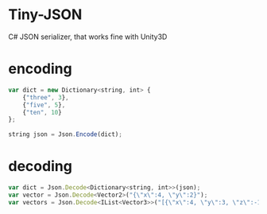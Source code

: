 # Tiny-JSON
C# JSON serializer, that works fine with Unity3D

# encoding

```javascript
var dict = new Dictionary<string, int> {
	{"three", 3},
	{"five", 5},
	{"ten", 10}
};
	
string json = Json.Encode(dict);
```
	
# decoding
  
```javascript
var dict = Json.Decode<Dictionary<string, int>>(json);
var vector = Json.Decode<Vector2>("{\"x\":4, \"y\":2}");
var vectors = Json.Decode<IList<Vector3>>("[{\"x\":4, \"y\":3, \"z\":-1}, {\"x\":1, \"y\":1, \"z\":1}, {}]");
```

